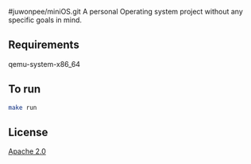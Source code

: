 #juwonpee/miniOS.git
A personal Operating system project without any specific goals in mind. 

## Requirements
qemu-system-x86_64
## To run
```bash
make run
```
## License
[Apache 2.0](https://opensource.org/licenses/Apache-2.0)